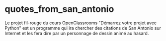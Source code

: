 # quotes_from_san_antonio
Le projet fil-rouge du cours OpenClassrooms "Démarrez votre projet avec Python" est un programme qui ira chercher des citations de San Antonio sur Internet et les fera dire par un personnage de dessin animé au hasard.
